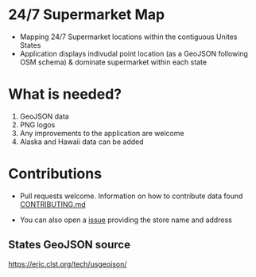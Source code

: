 # 24/7 Supermarket Map

- Mapping 24/7 Supermarket locations within the contiguous Unites States
- Application displays indivudal point location (as a GeoJSON following OSM schema) & dominate supermarket within each state

# What is needed?

1. GeoJSON data
2. PNG logos
3. Any improvements to the application are welcome
4. Alaska and Hawaii data can be added


# Contributions

- Pull requests welcome. Information on how to contribute data found [CONTRIBUTING.md](https://github.com/NMGIS/24-7-Store-Map.github.io/blob/51f6cccd9a5f16f6605cd8fc9642cf53a17f7719/CONTRIBUTING.md)

- You can also open a [issue](https://github.com/NMGIS/24-7-Supermarket-Map.github.io/issues) providing the store name and address

## States GeoJSON source
https://eric.clst.org/tech/usgeojson/
